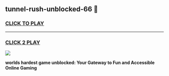 
## tunnel-rush-unblocked-66 👋
<h3>
<a href="https://premium.freeplayer.one?title=tunnel-rush-unblocked-66&ref=14F">CLICK TO PLAY</a></h3>
<hr>

<h3>
<a href="https://premium.freeplayer.one?title=tunnel-rush-unblocked-66&ref=14F">CLICK 2 PLAY</a>
  
</h3>

<a href="https://premium.freeplayer.one?title=tunnel-rush-unblocked-66&ref=12F/"><img src="https://clearcache.store/games.png"></a>


**worlds hardest game unblocked: Your Gateway to Fun and Accessible Online Gaming**
